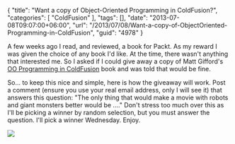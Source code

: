 {
	"title": "Want a copy of Object-Oriented Programming in ColdFusion?",
	"categories": [
		"ColdFusion"
	],
	"tags": [],
	"date": "2013-07-08T09:07:00+06:00",
	"url": "/2013/07/08/Want-a-copy-of-ObjectOriented-Programming-in-ColdFusion",
	"guid": "4978"
}

A few weeks ago I read, and reviewed, a book for Packt. As my reward I was given the choice of any book I'd like. At the time, there wasn't anything that interested me. So I asked if I could give away a copy of Matt Gifford's <a href="http://www.packtpub.com/object-oriented-programming-coldfusion/book">OO Programming in ColdFusion</a> book and was told that would be fine. 

So... to keep this nice and simple, here is how the giveaway will work. Post a comment (ensure you use your real email address, only I will see it) that answers this question: "The only thing that would make a movie with robots and giant monsters better would be ...." Don't stress too much over this as I'll be picking a winner by random selection, but you must answer the question. I'll pick a winner Wednesday. Enjoy.

<img src="http://static.raymondcamden.com/images/6323_MockupCover.jpg" />